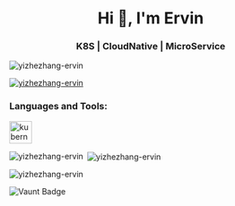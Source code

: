 <h1 align="center">Hi 👋, I'm Ervin</h1>
<h3 align="center">K8S | CloudNative | MicroService</h3>

<p align="left"> <img src="https://komarev.com/ghpvc/?username=yizhezhang-ervin&label=Profile%20views&color=0e75b6&style=flat" alt="yizhezhang-ervin" /> </p>

<p align="left"> <a href="https://github.com/ryo-ma/github-profile-trophy"><img src="https://github-profile-trophy.vercel.app/?username=yizhezhang-ervin" alt="yizhezhang-ervin" /></a> </p>

<h3 align="left">Languages and Tools:</h3>
<p align="left"> <a href="https://kubernetes.io" target="_blank" rel="noreferrer"> <img src="https://www.vectorlogo.zone/logos/kubernetes/kubernetes-icon.svg" alt="kubernetes" width="40" height="40"/> </a> </p>

<p><img align="left" src="https://github-readme-stats.vercel.app/api/top-langs?username=yizhezhang-ervin&show_icons=true&locale=en&layout=compact" alt="yizhezhang-ervin" /></p>

<p>&nbsp;<img align="center" src="https://github-readme-stats.vercel.app/api?username=yizhezhang-ervin&show_icons=true&locale=en" alt="yizhezhang-ervin" /></p>

<p><img align="center" src="https://github-readme-streak-stats.herokuapp.com/?user=yizhezhang-ervin&" alt="yizhezhang-ervin" /></p>

![Vaunt Badge](https://api.vaunt.dev/v1/github/entities/yizhezhang-ervin/contributions?format=svg&private=true)    
